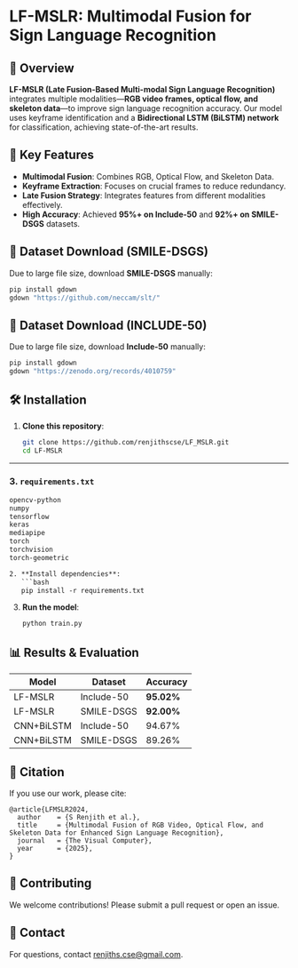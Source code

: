 # LF-MSLR: Multimodal Fusion for Sign Language Recognition

## 📌 Overview
**LF-MSLR (Late Fusion-Based Multi-modal Sign Language Recognition)** integrates multiple modalities—**RGB video frames, optical flow, and skeleton data**—to improve sign language recognition accuracy. Our model uses keyframe identification and a **Bidirectional LSTM (BiLSTM) network** for classification, achieving state-of-the-art results.

## 🚀 Key Features
- **Multimodal Fusion**: Combines RGB, Optical Flow, and Skeleton Data.
- **Keyframe Extraction**: Focuses on crucial frames to reduce redundancy.
- **Late Fusion Strategy**: Integrates features from different modalities effectively.
- **High Accuracy**: Achieved **95%+ on Include-50** and **92%+ on SMILE-DSGS** datasets.

## 📂 Dataset Download (SMILE-DSGS)
Due to large file size, download **SMILE-DSGS** manually:
```bash
pip install gdown
gdown "https://github.com/neccam/slt/"
```
## 📂 Dataset Download (INCLUDE-50)
Due to large file size, download **Include-50** manually:
```bash
pip install gdown
gdown "https://zenodo.org/records/4010759"
```


## 🛠 Installation
1. **Clone this repository**:
   ```bash
   git clone https://github.com/renjithscse/LF_MSLR.git
   cd LF-MSLR
   ```
   
---

### **3. `requirements.txt`**
```txt
opencv-python
numpy
tensorflow
keras
mediapipe
torch
torchvision
torch-geometric

2. **Install dependencies**:
   ```bash
   pip install -r requirements.txt
   ```
3. **Run the model**:
   ```bash
   python train.py
   ```

## 📊 Results & Evaluation
| Model           | Dataset        | Accuracy |
|----------------|---------------|----------|
| LF-MSLR        | Include-50     | **95.02%** |
| LF-MSLR        | SMILE-DSGS     | **92.00%** |
| CNN+BiLSTM     | Include-50     | 94.67% |
| CNN+BiLSTM     | SMILE-DSGS     | 89.26% |

## 📜 Citation
If you use our work, please cite:
```
@article{LFMSLR2024,
  author    = {S Renjith et al.},
  title     = {Multimodal Fusion of RGB Video, Optical Flow, and Skeleton Data for Enhanced Sign Language Recognition},
  journal   = {The Visual Computer},
  year      = {2025},
}
```

## 🤝 Contributing
We welcome contributions! Please submit a pull request or open an issue.

## 📧 Contact
For questions, contact renjiths.cse@gmail.com.


